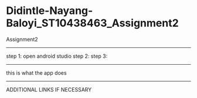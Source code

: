 # Didintle-Nayang-Baloyi_ST10438463_Assignment2
Assignment2

-----------------------------------------------
step 1: open android studio 
step 2: 
step 3: 

----------------------------------------------
this is what the app does

----------------------------------------------
ADDITIONAL LINKS IF NECESSARY 
